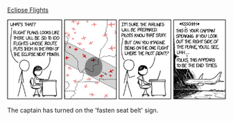 [Eclipse Flights](https://xkcd.com/1868)

![Eclipse Flights](./random_comic.png)

The captain has turned on the 'fasten seat belt' sign.

